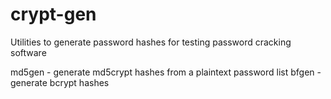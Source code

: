 # crypt-gen
Utilities to generate password hashes for testing password cracking software

md5gen - generate md5crypt hashes from a plaintext password list
bfgen - generate bcrypt hashes
